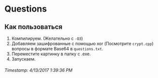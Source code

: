 # Questions
## Как пользоваться
  1. Компилируем. (Желательно с `-O3`)
  2. Добавляем зашифрованные с помощью xor (Посмотрите `crypt.cpp`) вопросы в формате Base64 в `questions.txt`.
  3. Переместите картинку в папку с .exe.
  4. Запускаем.

###### Timestamp: 4/13/2017 1:39:36 PM 